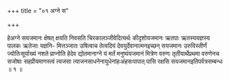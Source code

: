 +++
title = "०१ अग्ने स"

+++

हेअग्ने सयजमानः क्षेषत् क्षयति निवसति चिरकालञ्जीवेदित्यर्थः कीदृशोयजमानः ऋतपाः ऋतस्ययज्ञस्य पालकः ऋतेजाः यज्ञनि- मित्तञ्जातः उषित्वाच तेत्वदियं देवयुर्देवानात्मनइच्छन् सयजमानः उरुविस्तीर्णं ज्योतिःसूर्याख्यं नशते प्राप्नोति हेदेव द्योतमानाग्ने यं मर्तं मनुष्यंयजमानं मित्रेण वरुणः तृतीयार्थेप्रथमा वरुणेनच सजोषाः सहप्रीयमाणस्त्वं त्यजसा त्याजनसाधनेनायुधेनांहःअंहसःपापात् पासि रक्षसि सयजमानइतिपर्वत्रसम्बन्धः ॥ १ ॥
